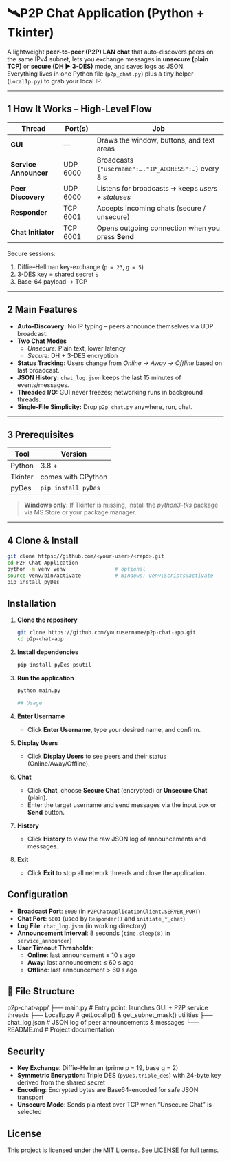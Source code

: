 # 🛰️P2P Chat Application (Python + Tkinter)

A lightweight **peer-to-peer (P2P) LAN chat** that auto-discovers peers on the same IPv4 subnet, lets you exchange messages in **unsecure (plain TCP)** or **secure (DH ▶ 3-DES)** mode, and saves logs as JSON.  
Everything lives in one Python file (`p2p_chat.py`) plus a tiny helper (`LocalIp.py`) to grab your local IP.

---

## 1  How It Works – High-Level Flow

| Thread | Port(s) | Job |
|--------|---------|-----|
| **GUI** | —  | Draws the window, buttons, and text areas |
| **Service Announcer** | UDP 6000 | Broadcasts `{"username":…,"IP_ADDRESS":…}` every 8 s |
| **Peer Discovery** | UDP 6000 | Listens for broadcasts ➜ keeps *users + statuses* |
| **Responder** | TCP 6001 | Accepts incoming chats (secure / unsecure) |
| **Chat Initiator** | TCP 6001 | Opens outgoing connection when you press **Send** |

Secure sessions:

1. Diffie–Hellman key-exchange (`p = 23`, `g = 5`)  
2. 3-DES key = shared secret `S`  
3. Base-64 payload → TCP

---

## 2  Main Features

* **Auto-Discovery:** No IP typing – peers announce themselves via UDP broadcast.
* **Two Chat Modes**  
  * *Unsecure:* Plain text, lower latency  
  * *Secure:* DH + 3-DES encryption
* **Status Tracking:** Users change from *Online → Away → Offline* based on last broadcast.
* **JSON History:** `chat_log.json` keeps the last 15 minutes of events/messages.
* **Threaded I/O:** GUI never freezes; networking runs in background threads.
* **Single-File Simplicity:** Drop `p2p_chat.py` anywhere, run, chat.

---

## 3  Prerequisites

| Tool | Version |
|------|---------|
| Python | 3.8 + |
| Tkinter | comes with CPython |
| pyDes | `pip install pyDes` |

> **Windows only:** If Tkinter is missing, install the *python3-tks* package via MS Store or your package manager.

---

## 4  Clone & Install

```bash
git clone https://github.com/<your-user>/<repo>.git
cd P2P-Chat-Application
python -m venv venv                # optional
source venv/bin/activate           # Windows: venv\Scripts\activate
pip install pyDes
```
## Installation

1. **Clone the repository**  
   ```bash
   git clone https://github.com/yourusername/p2p-chat-app.git
   cd p2p-chat-app
2. **Install dependencies**
   ```bash
   pip install pyDes psutil

4. **Run the application**
   ```bash
   python main.py

   ## Usage

1. **Enter Username**  
   - Click **Enter Username**, type your desired name, and confirm.  

2. **Display Users**  
   - Click **Display Users** to see peers and their status (Online/Away/Offline).  

3. **Chat**  
   - Click **Chat**, choose **Secure Chat** (encrypted) or **Unsecure Chat** (plain).  
   - Enter the target username and send messages via the input box or **Send** button.  

4. **History**  
   - Click **History** to view the raw JSON log of announcements and messages.  

5. **Exit**  
   - Click **Exit** to stop all network threads and close the application.


## Configuration

- **Broadcast Port**: `6000` (in `P2PChatApplicationClient.SERVER_PORT`)
- **Chat Port**: `6001` (used by `Responder()` and `initiate_*_chat`)
- **Log File**: `chat_log.json` (in working directory)
- **Announcement Interval**: 8 seconds (`time.sleep(8)` in `service_announcer`)
- **User Timeout Thresholds**:
  - **Online**: last announcement ≤ 10 s ago  
  - **Away**: last announcement ≤ 60 s ago  
  - **Offline**: last announcement > 60 s ago  

## 📂 File Structure
p2p-chat-app/
├── main.py            # Entry point: launches GUI + P2P service threads
├── LocalIp.py         # getLocalIp() & get_subnet_mask() utilities
├── chat_log.json      # JSON log of peer announcements & messages
└── README.md          # Project documentation

## Security

- **Key Exchange**: Diffie–Hellman (prime p = 19, base g = 2)  
- **Symmetric Encryption**: Triple DES (`pyDes.triple_des`) with 24-byte key derived from the shared secret  
- **Encoding**: Encrypted bytes are Base64-encoded for safe JSON transport  
- **Unsecure Mode**: Sends plaintext over TCP when “Unsecure Chat” is selected  

## License

This project is licensed under the MIT License. See [LICENSE](LICENSE) for full terms.  

